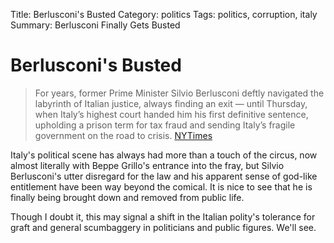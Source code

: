 Title: Berlusconi's Busted
Category: politics
Tags: politics, corruption, italy
Summary: Berlusconi Finally Gets Busted

# Berlusconi's Busted

> For years, former Prime Minister Silvio Berlusconi deftly navigated the labyrinth of Italian 
justice, always finding an exit — until Thursday, when Italy’s highest court handed him his 
first definitive sentence, upholding a prison term for tax fraud and sending Italy’s fragile 
government on the road to crisis. 
[NYTimes](http://www.nytimes.com/2013/08/02/world/europe/ruling-on-berlusconi-case-by-italys-top-court-is-expected.html)

Italy's political scene has always had more than a touch of the circus, now almost literally 
with Beppe Grillo's entrance into the fray, but Silvio Berlusconi's utter disregard for the law 
and his apparent sense of god-like entitlement have been way beyond the comical. It is nice to 
see that he is finally being brought down and removed from public life.

Though I doubt it, this may signal a shift in the Italian polity's tolerance for graft and 
general scumbaggery in politicians and public figures. We'll see.
